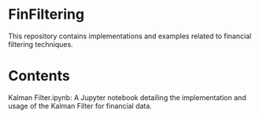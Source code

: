 # FinFiltering
This repository contains implementations and examples related to financial filtering techniques.

# Contents
Kalman Filter.ipynb: A Jupyter notebook detailing the implementation and usage of the Kalman Filter for financial data.

